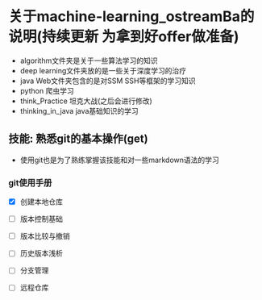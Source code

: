 # 关于machine-learning_ostreamBa的说明(持续更新 为拿到好offer做准备)

* algorithm文件夹是关于一些算法学习的知识
* deep learning文件夹放的是一些关于深度学习的治疗
* java Web文件夹包含的是对SSM SSH等框架的学习知识
* python 爬虫学习 
* think_Practice 坦克大战(之后会进行修改)
* thinking_in_java java基础知识的学习


## 技能: 熟悉git的基本操作(get)

* 使用git也是为了熟练掌握该技能和对一些markdown语法的学习

### git使用手册
- [x] 创建本地仓库
- [ ] 版本控制基础
- [ ] 版本比较与撤销
- [ ] 历史版本浅析
- [ ] 分支管理
- [ ] 远程仓库


